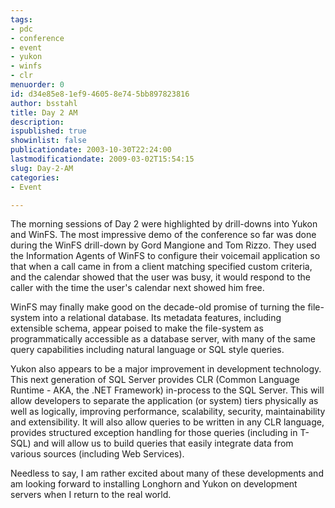 ```yaml
---
tags:
- pdc
- conference
- event
- yukon
- winfs
- clr
menuorder: 0
id: d34e85e8-1ef9-4605-8e74-5bb897823816
author: bsstahl
title: Day 2 AM
description: 
ispublished: true
showinlist: false
publicationdate: 2003-10-30T22:24:00
lastmodificationdate: 2009-03-02T15:54:15
slug: Day-2-AM
categories:
- Event

---
```

The morning sessions of Day 2 were highlighted by drill-downs into Yukon and WinFS. The most impressive demo of the conference so far was done during the WinFS drill-down by Gord Mangione and Tom Rizzo. They used the Information Agents of WinFS to configure their voicemail application so that when a call came in from a client matching specified custom criteria, and the calendar showed that the user was busy, it would respond to the caller with the time the user's calendar next showed him free.   
  
 WinFS may finally make good on the decade-old promise of turning the file-system into a relational database. Its metadata features, including extensible schema, appear poised to make the file-system as programmatically accessible as a database server, with many of the same query capabilities including natural language or SQL style queries.   
  
 Yukon also appears to be a major improvement in development technology. This next generation of SQL Server provides CLR (Common Language Runtime - AKA, the .NET Framework) in-process to the SQL Server. This will allow developers to separate the application (or system) tiers physically as well as logically, improving performance, scalability, security, maintainability and extensibility. It will also allow queries to be written in any CLR language, provides structured exception handling for those queries (including in T-SQL) and will allow us to build queries that easily integrate data from various sources (including Web Services).   
  
 Needless to say, I am rather excited about many of these developments and am looking forward to installing Longhorn and Yukon on development servers when I return to the real world.  
